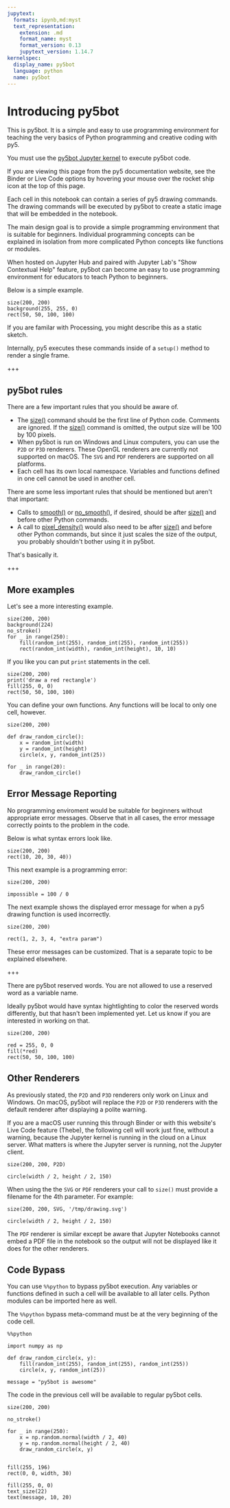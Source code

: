 ```yaml
---
jupytext:
  formats: ipynb,md:myst
  text_representation:
    extension: .md
    format_name: myst
    format_version: 0.13
    jupytext_version: 1.14.7
kernelspec:
  display_name: py5bot
  language: python
  name: py5bot
---
```


# Introducing py5bot

This is py5bot. It is a simple and easy to use programming environment for teaching the very basics of Python programming and creative coding with py5.

You must use the [py5bot Jupyter kernel](/content/install) to execute py5bot code.

If you are viewing this page from the py5 documentation website, see the Binder or Live Code options by hovering your mouse over the rocket ship icon at the top of this page.

Each cell in this notebook can contain a series of py5 drawing commands. The drawing commands will be executed by py5bot to create a static image that will be embedded in the notebook.

The main design goal is to provide a simple programming environment that is suitable for beginners. Individual programming concepts can be explained in isolation from more complicated Python concepts like functions or modules.

When hosted on Jupyter Hub and paired with Jupyter Lab's "Show Contextual Help" feature, py5bot can become an easy to use programming environment for educators to teach Python to beginners.

Below is a simple example.

```{code-cell} ipython3
size(200, 200)
background(255, 255, 0)
rect(50, 50, 100, 100)
```

If you are familar with Processing, you might describe this as a static sketch.

Internally, py5 executes these commands inside of a `setup()` method to render a single frame.

+++

## py5bot rules

There are a few important rules that you should be aware of.

* The [size()](/reference/sketch_size) command should be the first line of Python code. Comments are ignored. If the [size()](/reference/sketch_size) command is omitted, the output size will be 100 by 100 pixels.
* When py5bot is run on Windows and Linux computers, you can use the `P2D` or `P3D` renderers. These OpenGL renderers are currently not supported on macOS. The `SVG` and `PDF` renderers are supported on all platforms.
* Each cell has its own local namespace. Variables and functions defined in one cell cannot be used in another cell.

There are some less important rules that should be mentioned but aren't that important:

* Calls to [smooth()](/reference/sketch_smooth) or [no_smooth()](/reference/sketch_no_smooth), if desired, should be after [size()](/reference/sketch_size) and before other Python commands.
* A call to [pixel_density()](/reference/sketch_pixel_density) would also need to be after [size()](/reference/sketch_size) and before other Python commands, but since it just scales the size of the output, you probably shouldn't bother using it in py5bot.

That's basically it.

+++

## More examples

Let's see a more interesting example.

```{code-cell} ipython3
size(200, 200)
background(224)
no_stroke()
for _ in range(250):
    fill(random_int(255), random_int(255), random_int(255))
    rect(random_int(width), random_int(height), 10, 10)
```

If you like you can put `print` statements in the cell.

```{code-cell} ipython3
size(200, 200)
print('draw a red rectangle')
fill(255, 0, 0)
rect(50, 50, 100, 100)
```

You can define your own functions. Any functions will be local to only one cell, however.

```{code-cell} ipython3
size(200, 200)

def draw_random_circle():
    x = random_int(width)
    y = random_int(height)
    circle(x, y, random_int(25))
    
for _ in range(20):
    draw_random_circle()
```

## Error Message Reporting

No programming enviroment would be suitable for beginners without appropriate error messages. Observe that in all cases, the error message correctly points to the problem in the code.

Below is what syntax errors look like.

```{code-cell} ipython3
size(200, 200)
rect(10, 20, 30, 40))
```

This next example is a programming error:

```{code-cell} ipython3
size(200, 200)

impossible = 100 / 0
```

The next example shows the displayed error message for when a py5 drawing function is used incorrectly.

```{code-cell} ipython3
size(200, 200)

rect(1, 2, 3, 4, "extra param")
```

These error messages can be customized. That is a separate topic to be explained elsewhere.

+++

There are py5bot reserved words. You are not allowed to use a reserved word as a variable name.

Ideally py5bot would have syntax hightlighting to color the reserved words differently, but that hasn't been implemented yet. Let us know if you are interested in working on that.

```{code-cell} ipython3
size(200, 200)

red = 255, 0, 0
fill(*red)
rect(50, 50, 100, 100)
```

## Other Renderers

As previously stated, the `P2D` and `P3D` renderers only work on Linux and Windows. On macOS, py5bot will replace the `P2D` or `P3D` renderers with the default renderer after displaying a polite warning.

If you are a macOS user running this through Binder or with this website's Live Code feature (Thebe), the following cell will work just fine, without a warning, because the Jupyter kernel is running in the cloud on a Linux server. What matters is where the Jupyter server is running, not the Jupyter client.

```{code-cell} ipython3
size(200, 200, P2D)

circle(width / 2, height / 2, 150)
```

When using the the `SVG` or `PDF` renderers your call to `size()` must provide a filename for the 4th parameter. For example:

```{code-cell} ipython3
size(200, 200, SVG, '/tmp/drawing.svg')

circle(width / 2, height / 2, 150)
```

The `PDF` renderer is similar except be aware that Jupyter Notebooks cannot embed a PDF file in the notebook so the output will not be displayed like it does for the other renderers.

## Code Bypass

You can use `%%python` to bypass py5bot execution. Any variables or functions defined in such a cell will be available to all later cells. Python modules can be imported here as well.

The `%%python` bypass meta-command must be at the very beginning of the code cell.

```{code-cell} ipython3
%%python

import numpy as np

def draw_random_circle(x, y):
    fill(random_int(255), random_int(255), random_int(255))
    circle(x, y, random_int(25))

message = "py5bot is awesome"
```

The code in the previous cell will be available to regular py5bot cells.

```{code-cell} ipython3
size(200, 200)

no_stroke()

for _ in range(250):
    x = np.random.normal(width / 2, 40)
    y = np.random.normal(height / 2, 40)
    draw_random_circle(x, y)

    
fill(255, 196)
rect(0, 0, width, 30)

fill(255, 0, 0)
text_size(22)
text(message, 10, 20)
```
